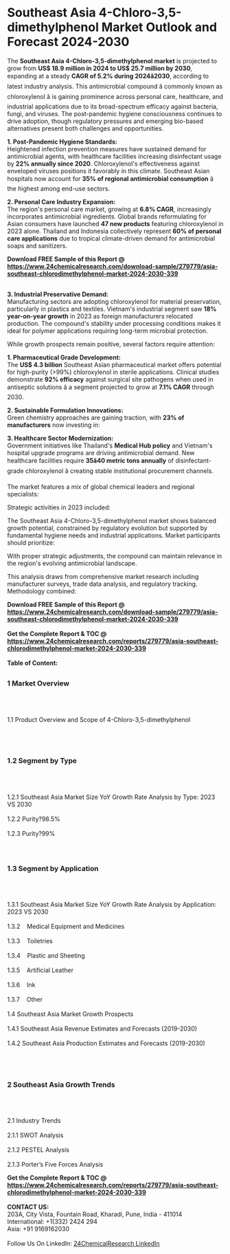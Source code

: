 <h1>Southeast Asia 4-Chloro-3,5-dimethylphenol Market Outlook and Forecast 2024-2030</h1><p>The <strong>Southeast Asia 4-Chloro-3,5-dimethylphenol market</strong> is projected to grow from <strong>US$ 18.9 million in 2024 to US$ 25.7 million by 2030</strong>, expanding at a steady <strong>CAGR of 5.2% during 2024â2030</strong>, according to latest industry analysis. This antimicrobial compound â commonly known as chloroxylenol â is gaining prominence across personal care, healthcare, and industrial applications due to its broad-spectrum efficacy against bacteria, fungi, and viruses. The post-pandemic hygiene consciousness continues to drive adoption, though regulatory pressures and emerging bio-based alternatives present both challenges and opportunities.</p><p><strong>1. Post-Pandemic Hygiene Standards: </strong><br>
Heightened infection prevention measures have sustained demand for antimicrobial agents, with healthcare facilities increasing disinfectant usage by <strong>22% annually since 2020</strong>. Chloroxylenol's effectiveness against enveloped viruses positions it favorably in this climate. Southeast Asian hospitals now account for <strong>35% of regional antimicrobial consumption</strong> â the highest among end-use sectors.</p><p><strong>2. Personal Care Industry Expansion: </strong><br>
The region's personal care market, growing at <strong>6.8% CAGR</strong>, increasingly incorporates antimicrobial ingredients. Global brands reformulating for Asian consumers have launched <strong>47 new products</strong> featuring chloroxylenol in 2023 alone. Thailand and Indonesia collectively represent <strong>60% of personal care applications</strong> due to tropical climate-driven demand for antimicrobial soaps and sanitizers.</p><div><b>Download FREE Sample of this Report @ 
            <a href="https://www.24chemicalresearch.com/download-sample/279779/asia-southeast-chlorodimethylphenol-market-2024-2030-339">
            https://www.24chemicalresearch.com/download-sample/279779/asia-southeast-chlorodimethylphenol-market-2024-2030-339</a></b></div><br><p><strong>3. Industrial Preservative Demand: </strong><br>
Manufacturing sectors are adopting chloroxylenol for material preservation, particularly in plastics and textiles. Vietnam's industrial segment saw <strong>18% year-on-year growth</strong> in 2023 as foreign manufacturers relocated production. The compound's stability under processing conditions makes it ideal for polymer applications requiring long-term microbial protection.</p><p>While growth prospects remain positive, several factors require attention:</p><p><strong>1. Pharmaceutical Grade Development: </strong><br>
The <strong>US$ 4.3 billion</strong> Southeast Asian pharmaceutical market offers potential for high-purity (&gt;99%) chloroxylenol in sterile applications. Clinical studies demonstrate <strong>92% efficacy</strong> against surgical site pathogens when used in antiseptic solutions â a segment projected to grow at <strong>7.1% CAGR</strong> through 2030.</p><p><strong>2. Sustainable Formulation Innovations: </strong><br>
Green chemistry approaches are gaining traction, with <strong>23% of manufacturers</strong> now investing in:
</p><p><strong>3. Healthcare Sector Modernization: </strong><br>
Government initiatives like Thailand's <strong>Medical Hub policy</strong> and Vietnam's hospital upgrade programs are driving antimicrobial demand. New healthcare facilities require <strong>35â40 metric tons annually</strong> of disinfectant-grade chloroxylenol â creating stable institutional procurement channels.</p><p>The market features a mix of global chemical leaders and regional specialists:</p><p>Strategic activities in 2023 included:
</p><p>The Southeast Asia 4-Chloro-3,5-dimethylphenol market shows balanced growth potential, constrained by regulatory evolution but supported by fundamental hygiene needs and industrial applications. Market participants should prioritize:</p><p>With proper strategic adjustments, the compound can maintain relevance in the region's evolving antimicrobial landscape.</p><p>This analysis draws from comprehensive market research including manufacturer surveys, trade data analysis, and regulatory tracking. Methodology combined:</p><div><b>Download FREE Sample of this Report @ 
            <a href="https://www.24chemicalresearch.com/download-sample/279779/asia-southeast-chlorodimethylphenol-market-2024-2030-339">
            https://www.24chemicalresearch.com/download-sample/279779/asia-southeast-chlorodimethylphenol-market-2024-2030-339</a></b></div><br><div><b>Get the Complete Report & TOC @ 
            <a href="https://www.24chemicalresearch.com/reports/279779/asia-southeast-chlorodimethylphenol-market-2024-2030-339">
            https://www.24chemicalresearch.com/reports/279779/asia-southeast-chlorodimethylphenol-market-2024-2030-339</a></b></div><br>
            <b>Table of Content:</b><p><h2><span style="font-size:16px"><strong>1 Market Overview&nbsp;&nbsp; &nbsp;</strong></span></h2><br />
<br />
<p>1.1 Product Overview and Scope of 4-Chloro-3,5-dimethylphenol&nbsp;</p><br />
<br />
<h2><strong><span style="font-size:16px">1.2 Segment by Type&nbsp;&nbsp; &nbsp;</span></strong></h2><br />
<br />
<p>1.2.1 Southeast Asia Market Size YoY Growth Rate Analysis by Type: 2023 VS 2030&nbsp;&nbsp; &nbsp;<br /><br />
1.2.2 Purity?98.5%&nbsp;&nbsp; &nbsp;<br /><br />
1.2.3 Purity?99%<br /><br />
<br />
<h2><span style="font-size:16px"><strong>1.3 Segment by Application&nbsp;&nbsp;</strong></span></h2><br />
<br />
<p>1.3.1 Southeast Asia Market Size YoY Growth Rate Analysis by Application: 2023 VS 2030&nbsp;&nbsp; &nbsp;<br /><br />
1.3.2&nbsp;&nbsp; &nbsp;Medical Equipment and Medicines<br /><br />
1.3.3&nbsp;&nbsp; &nbsp;Toiletries<br /><br />
1.3.4&nbsp;&nbsp; &nbsp;Plastic and Sheeting<br /><br />
1.3.5&nbsp;&nbsp; &nbsp;Artificial Leather<br /><br />
1.3.6&nbsp;&nbsp; &nbsp;Ink<br /><br />
1.3.7&nbsp;&nbsp; &nbsp;Other<br /><br />
1.4 Southeast Asia Market Growth Prospects&nbsp;&nbsp; &nbsp;<br /><br />
1.4.1 Southeast Asia Revenue Estimates and Forecasts (2019-2030)&nbsp;&nbsp; &nbsp;<br /><br />
1.4.2 Southeast Asia Production Estimates and Forecasts (2019-2030)&nbsp;&nbsp;</p><br />
<br />
<h2><span style="font-size:16px"><strong>2 Southeast Asia Growth Trends&nbsp;&nbsp; &nbsp;</strong></span></h2><br />
<br />
<p>2.1 Industry Trends&nbsp;&nbsp; &nbsp;<br /><br />
2.1.1 SWOT Analysis&nbsp;&nbsp; &nbsp;<br /><br />
2.1.2 PESTEL Analysis&nbsp;&nbsp; &nbsp;<br /><br />
2.1.3 Porter&rsquo;s Five Forces Analysis&nbsp;&nbsp; &nbsp;</p><div><b>Get the Complete Report & TOC @ 
            <a href="https://www.24chemicalresearch.com/reports/279779/asia-southeast-chlorodimethylphenol-market-2024-2030-339">
            https://www.24chemicalresearch.com/reports/279779/asia-southeast-chlorodimethylphenol-market-2024-2030-339</a></b></div><br><b>CONTACT US:</b><br>
            203A, City Vista, Fountain Road, Kharadi, Pune, India - 411014<br>
            International: +1(332) 2424 294<br>
            Asia: +91 9169162030 <br><br>
            Follow Us On LinkedIn: <a href="https://www.linkedin.com/company/24chemicalresearch/">24ChemicalResearch LinkedIn</a>